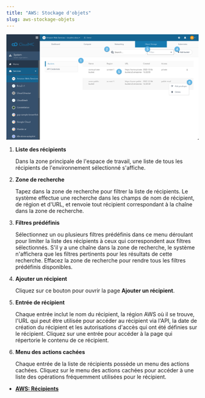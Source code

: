 ```yaml
---
title: "AWS: Stockage d'objets"
slug: aws-stockage-objets
---
```



![Une capture d'écran de la page des récipients de stockage d'objets AWS, avec des points numérotés indiquant les fonctionnalités intéressantes](/assets/aws-objectstorage-bucketlist-numdots-en.png)

1. **Liste des récipients**

     Dans la zone principale de l'espace de travail, une liste de tous les récipients de l'environnement sélectionné s'affiche.

2. **Zone de recherche**

     Tapez dans la zone de recherche pour filtrer la liste de récipients. Le système effectue une recherche dans les champs de nom de récipient, de région et d'URL, et renvoie tout récipient correspondant à la chaîne dans la zone de recherche.

3. **Filtres prédéfinis**

     Sélectionnez un ou plusieurs filtres prédéfinis dans ce menu déroulant pour limiter la liste des récipients à ceux qui correspondent aux filtres sélectionnés. S'il y a une chaîne dans la zone de recherche, le système n'affichera que les filtres pertinents pour les résultats de cette recherche. Effacez la zone de recherche pour rendre tous les filtres prédéfinis disponibles.

4. **Ajouter un récipient**

     Cliquez sur ce bouton pour ouvrir la page **Ajouter un récipient**.

5. **Entrée de récipient**

     Chaque entrée inclut le nom du récipient, la région AWS où il se trouve, l'URL qui peut être utilisée pour accéder au récipient via l'API, la date de création du récipient et les autorisations d'accès qui ont été définies sur le récipient. Cliquez sur une entrée pour accéder à la page qui répertorie le contenu de ce récipient.

6. **Menu des actions cachées**

     Chaque entrée de la liste de récipients possède un menu des actions cachées. Cliquez sur le menu des actions cachées pour accéder à une liste des opérations fréquemment utilisées pour le récipient.


-   **[AWS: Récipients](aws-buckets.md)**  


